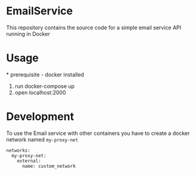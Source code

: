 # EmailService

This repository contains the source code for a simple email service API running in Docker <br>

<h1> Usage </h1>
  * prerequisite - docker installed
  
  1. run docker-compose up
  2. open localhost:2000
  
 <h1> Development </h1>
  To use the Email service with other containers you have to create a docker network named <code>my-proxy-net</code>
  <br/>
  
  ```
  networks:
    my-proxy-net:
      external:
        name: custom_network
   ```
